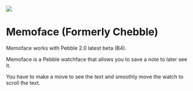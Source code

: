 
![](https://raw2.github.com/izqui/Memoface/master/images/header.png)

Memoface (Formerly Chebble)
==========

Memoface works with Pebble 2.0 latest beta (B4).

Memoface is a Pebble watchface that allows you to save a note to later see it. 

You have to make a move to see the text and smoothly move the watch to scroll the text.
